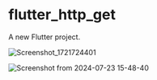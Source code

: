 # flutter_http_get

A new Flutter project.


![Screenshot_1721724401](https://github.com/user-attachments/assets/21cf4f96-0bf8-456c-b7be-df91184cb357)


![Screenshot from 2024-07-23 15-48-40](https://github.com/user-attachments/assets/8c828a6c-3004-4a83-86ba-041af179c1f8)
